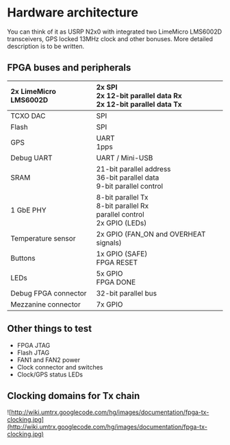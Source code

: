# Hardware architecture #

You can think of it as USRP N2x0 with integrated two LimeMicro LMS6002D transceivers, GPS locked 13MHz clock and other bonuses. More detailed description is to be written.

## FPGA buses and peripherals ##

| 2x LimeMicro LMS6002D | 2x SPI<br />2x 12-bit parallel data Rx<br />2x 12-bit parallel data Tx |
|:----------------------|:-----------------------------------------------------------------------|
| TCXO DAC              | SPI                                                                    |
| Flash                 | SPI                                                                    |
| GPS                   | UART<br />1pps                                                         |
| Debug UART            | UART / Mini-USB                                                        |
| SRAM                  | 21-bit parallel address<br />36-bit parallel data<br />9-bit parallel control |
| 1 GbE PHY             | 8-bit parallel Tx<br />8-bit parallel Rx<br />parallel control<br />2x GPIO (LEDs) |
| Temperature sensor    | 2x GPIO (FAN\_ON and OVERHEAT signals)                                 |
| Buttons               | 1x GPIO (SAFE)<br />FPGA RESET                                         |
| LEDs                  | 5x GPIO<br />FPGA DONE                                                 |
| Debug FPGA connector  | 32-bit parallel bus                                                    |
| Mezzanine connector   | 7x GPIO                                                                |

## Other things to test ##

  * FPGA JTAG
  * Flash JTAG
  * FAN1 and FAN2 power
  * Clock connector and switches
  * Clock/GPS status LEDs

## Clocking domains for Tx chain ##

![http://wiki.umtrx.googlecode.com/hg/images/documentation/fpga-tx-clocking.jpg](http://wiki.umtrx.googlecode.com/hg/images/documentation/fpga-tx-clocking.jpg)